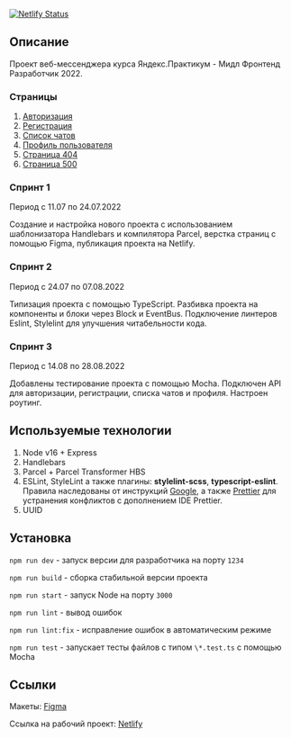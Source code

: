 [![Netlify Status](https://api.netlify.com/api/v1/badges/55a263f4-bfea-4b71-83f0-d422089db859/deploy-status)](https://app.netlify.com/sites/charming-marshmallow-76f3f5/deploys)

## Описание

Проект веб-мессенджера курса Яндекс.Практикум - Мидл Фронтенд Разработчик 2022.

### Страницы

1. [Авторизация](https://charming-marshmallow-76f3f5.netlify.app)
2. [Регистрация](https://charming-marshmallow-76f3f5.netlify.app/register)
3. [Список чатов](https://charming-marshmallow-76f3f5.netlify.app/chats)
4. [Профиль пользователя](https://charming-marshmallow-76f3f5.netlify.app/profile)
5. [Страница 404](https://charming-marshmallow-76f3f5.netlify.app/404)
6. [Страница 500](https://charming-marshmallow-76f3f5.netlify.app/500)

### Спринт 1

Период с 11.07 по 24.07.2022

Создание и настройка нового проекта с использованием шаблонизатора Handlebars и компилятора Parcel, верстка страниц с помощью Figma, публикация проекта на Netlify.

### Спринт 2

Период с 24.07 по 07.08.2022

Типизация проекта с помощью TypeScript. Разбивка проекта на компоненты и блоки через Block и EventBus. Подключение линтеров Eslint, Stylelint для улучшения читабельности кода.

### Спринт 3

Период с 14.08 по 28.08.2022

Добавлены тестирование проекта с помощью Mocha.
Подключен API для авторизации, регистрации, списка чатов и профиля.
Настроен роутинг.

## Используемые технологии

1. Node v16 + Express
2. Handlebars
3. Parcel + Parcel Transformer HBS
4. ESLint, StyleLint а также плагины: **stylelint-scss**, **typescript-eslint**. Правила наследованы от инструкций [Google](https://github.com/google/eslint-config-google), а также [Prettier](https://github.com/prettier/stylelint-config-prettier) для устранения конфликтов с дополнением IDE Prettier.
5. UUID

## Установка

`npm run dev` - запуск версии для разработчика на порту `1234`

`npm run build` - сборка стабильной версии проекта

`npm run start` - запуск Node на порту `3000`

`npm run lint` - вывод ошибок

`npm run lint:fix` - исправление ошибок в автоматическим режиме

`npm run test` - запускает тесты файлов с типом `\*.test.ts` с помощью Mocha

## Ссылки

Макеты: [Figma](https://www.figma.com/file/IZNg4gYpnw1PjPAJbxXlKZ/ChatScript)

Ссылка на рабочий проект: [Netlify](https://charming-marshmallow-76f3f5.netlify.app)
